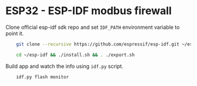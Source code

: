 # ESP32 - ESP-IDF modbus firewall

Clone official esp-idf sdk repo and set `IDF_PATH` environment variable
to point it.

```bash
    git clone --recursive https://github.com/espressif/esp-idf.git ~/esp-idf

    cd ~/esp-idf && ./install.sh && . ./export.sh
```

Build app and watch the info using `idf.py` script.

```bash
    idf.py flash monitor
```